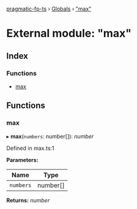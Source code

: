 [pragmatic-fp-ts](../README.md) › [Globals](../globals.md) › ["max"](_max_.md)

# External module: "max"

## Index

### Functions

* [max](_max_.md#max)

## Functions

###  max

▸ **max**(`numbers`: number[]): *number*

Defined in max.ts:1

**Parameters:**

Name | Type |
------ | ------ |
`numbers` | number[] |

**Returns:** *number*

